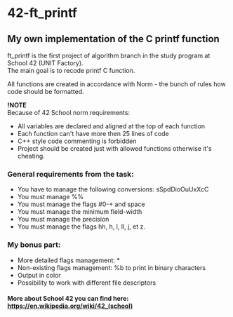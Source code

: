 # 42-ft_printf
## My own implementation of the C printf function

ft_printf is the first project of algorithm branch in the study program at School 42 (UNIT Factory). <br>
The main goal is to recode printf C function. 

All functions are created in accordance with Norm - the bunch of rules how code should be formatted.

**!NOTE** <br />
Because of 42 School norm requirements: <br />
* All variables are declared and aligned at the top of each function <br />
* Each function can't have more then 25 lines of code <br />
* C++ style code commenting is forbidden <br />
* Project should be created just with allowed functions otherwise it's cheating. <br />

### General requirements from the task:

* You have to manage the following conversions: sSpdDioOuUxXcC <br>
* You must manage %% <br>
* You must manage the flags #0-+ and space <br>
* You must manage the minimum field-width <br>
* You must manage the precision <br>
* You must manage the flags hh, h, l, ll, j, et z. <br>

### My bonus part:
* More detailed flags management: * <br>
* Non-existing flags management: %b to print in binary
characters <br>
* Output in color <br>
* Possibility to work with different file descriptors <br>

#### More about School 42 you can find here: https://en.wikipedia.org/wiki/42_(school)
